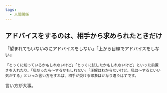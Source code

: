 ```yaml
---
tags:
  - 人間関係
---
```

## アドバイスをするのは、相手から求められたときだけ

「望まれてもいないのにアドバイスをしない」「上から目線でアドバイスをしない」

```
「とっくに知っているかもしれないけど」「とっくに試したかもしれないけど」といった前置きを入れたり、「私だったら～するかもしれない」「正解はわからないけど、私は～するといい気がする」といった言い方をすれば、相手が受ける印象はかなり違うはずです。
```

言い方が大事。
